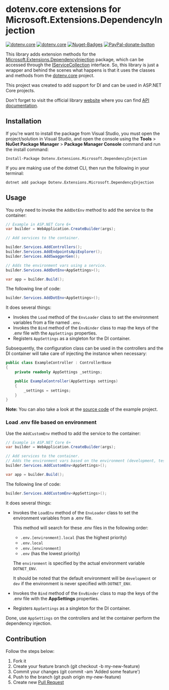 # dotenv.core extensions for Microsoft.Extensions.DependencyInjection

[![dotenv.core](https://img.shields.io/badge/.NET%20Standard-2.0-red)](https://github.com/mrdave1999/Dotenv.Extensions.Microsoft.DependencyInjection)
[![dotenv.core](https://img.shields.io/badge/License-MIT-green)](https://raw.githubusercontent.com/MrDave1999/Dotenv.Extensions.Microsoft.DependencyInjection/master/LICENSE)
[![Nuget-Badges](https://buildstats.info/nuget/Dotenv.Extensions.Microsoft.DependencyInjection)](https://www.nuget.org/packages/Dotenv.Extensions.Microsoft.DependencyInjection/)
[![PayPal-donate-button](https://img.shields.io/badge/paypal-donate-orange)](https://www.paypal.com/paypalme/DavidRomanAmariles)


This library adds extension methods for the [Microsoft.Extensions.DependencyInjection](https://www.nuget.org/packages/Microsoft.Extensions.DependencyInjection) package, which can be accessed through the [IServiceCollection](https://learn.microsoft.com/en-us/dotnet/api/microsoft.extensions.dependencyinjection.iservicecollection) interface. So, this library is just a wrapper and behind the scenes what happens is that it uses the classes and methods from the [dotenv.core](https://github.com/MrDave1999/dotenv.core) project.

This project was created to add support for DI and can be used in ASP.NET Core projects.

Don't forget to visit the official library [website](https://mrdave1999.github.io/Dotenv.Extensions.Microsoft.DependencyInjection) where you can find [API documentation](https://mrdave1999.github.io/Dotenv.Extensions.Microsoft.DependencyInjection/api/Microsoft.DependencyInjection.html).

## Installation

If you're want to install the package from Visual Studio, you must open the project/solution in Visual Studio, and open the console using the **Tools** > **NuGet Package Manager** > **Package Manager Console** command and run the install command:
```
Install-Package Dotenv.Extensions.Microsoft.DependencyInjection
```
If you are making use of the dotnet CLI, then run the following in your terminal:
```
dotnet add package Dotenv.Extensions.Microsoft.DependencyInjection
```

## Usage

You only need to invoke the `AddDotEnv` method to add the service to the container:
```cs
// Example in ASP.NET Core 6+
var builder = WebApplication.CreateBuilder(args);

// Add services to the container.

builder.Services.AddControllers();
builder.Services.AddEndpointsApiExplorer();
builder.Services.AddSwaggerGen();

// Adds the environment vars using a service.
builder.Services.AddDotEnv<AppSettings>();

var app = builder.Build();
```
The following line of code:
```cs
builder.Services.AddDotEnv<AppSettings>();
```
It does several things:
- Invokes the `Load` method of the `EnvLoader` class to set the environment variables from a file named `.env`.
- Invokes the `Bind` method of the `EnvBinder` class to map the keys of the .env file with the `AppSettings` properties.
- Registers `AppSettings` as a singleton for the DI container.

Subsequently, the configuration class can be used in the controllers and the DI container will take care of injecting the instance when necessary:
```cs
public class ExampleController : ControllerBase
{
    private readonly AppSettings _settings;

    public ExampleController(AppSettings settings)
    {
        _settings = settings;
    }
}
```
**Note:** You can also take a look at the [source code](https://github.com/MrDave1999/Dotenv.Extensions.Microsoft.DependencyInjection/tree/master/example) of the example project.

### Load .env file based on environment

Use the `AddCustomEnv` method to add the service to the container:
```cs
// Example in ASP.NET Core 6+
var builder = WebApplication.CreateBuilder(args);

// Add services to the container.
// Adds the environment vars based on the environment (development, test, staging or production).
builder.Services.AddCustomEnv<AppSettings>();

var app = builder.Build();
```
The following line of code:
```cs
builder.Services.AddCustomEnv<AppSettings>();
```
It does several things:
- Invokes the `LoadEnv` method of the `EnvLoader` class to set the environment variables from a .env file.

  This method will search for these .env files in the following order:
  - `.env.[environment].local` (has the highest priority)
  - `.env.local`
  - `.env.[environment]`
  - `.env` (has the lowest priority)

  The `environment` is specified by the actual environment variable `DOTNET_ENV`.

  It should be noted that the default environment will be `development` or `dev` if the environment is never specified with `DOTNET_ENV`.

- Invokes the `Bind` method of the `EnvBinder` class to map the keys of the .env file with the **AppSettings** properties.
- Registers `AppSettings` as a singleton for the DI container.

Done, use `AppSettings` on the controllers and let the container perform the dependency injection.


## Contribution

Follow the steps below:

1. Fork it
2. Create your feature branch (git checkout -b my-new-feature)
3. Commit your changes (git commit -am 'Added some feature')
4. Push to the branch (git push origin my-new-feature)
5. Create new [Pull Request](https://github.com/MrDave1999/Dotenv.Extensions.Microsoft.DependencyInjection/pulls)